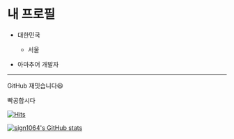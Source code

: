 # 내 프로필

- 대한민국 
  - 서울

- 아마추어 개발자

---

GitHub 재밋습니다:laughing:

빡공합시다

[![Hits](https://hits.seeyoufarm.com/api/count/incr/badge.svg?url=https%3A%2F%2Fgithub.com%2Fsign1064&count_bg=%233D56C8&title_bg=%23555555&icon=&icon_color=%23E7E7E7&title=hits&edge_flat=true)](https://hits.seeyoufarm.com)

[![sign1064's GitHub stats](https://github-readme-stats.vercel.app/api?username=sign1064)](https://github.com/anuraghazra/github-readme-stats)
